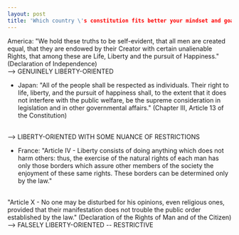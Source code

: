 ```yaml
---
layout: post
title: 'Which country \'s constitution fits better your mindset and goals?'
---
```



America: "We hold these truths to be self-evident, that all men are created equal, that they are endowed by their Creator with certain unalienable Rights, that among these are Life, Liberty and the pursuit of Happiness." (Declaration of Independence) 
<br>
--> GENUINELY LIBERTY-ORIENTED 

- Japan: "All of the people shall be respected as individuals. Their right to life, liberty, and the pursuit of happiness shall, to the extent that it does not interfere with the public welfare, be the supreme consideration in legislation and in other governmental affairs." (Chapter III, Article 13 of the Constitution)
<br>
--> LIBERTY-ORIENTED WITH SOME NUANCE OF RESTRICTIONS

- France: "Article IV - Liberty consists of doing anything which does not harm others: thus, the exercise of the natural rights of each man has only those borders which assure other members of the society the enjoyment of these same rights. These borders can be determined only by the law."
<br>
"Article X - No one may be disturbed for his opinions, even religious ones, provided that their manifestation does not trouble the public order established by the law." (Declaration of the Rights of Man and of the Citizen)
<br>
--> FALSELY LIBERTY-ORIENTED -- RESTRICTIVE 
